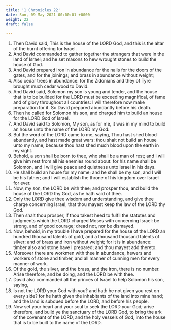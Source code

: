 ```yaml
---
title: '1 Chronicles 22'
date: Sun, 09 May 2021 00:00:01 +0000
weight: 22
draft: false
  
---
```


1. Then David said, This is the house of the LORD God, and this is the altar of the burnt offering for Israel.
2. And David commanded to gather together the strangers that were in the land of Israel; and he set masons to hew wrought stones to build the house of God.
3. And David prepared iron in abundance for the nails for the doors of the gates, and for the joinings; and brass in abundance without weight;
4. Also cedar trees in abundance: for the Zidonians and they of Tyre brought much cedar wood to David.
5. And David said, Solomon my son is young and tender, and the house that is to be builded for the LORD must be exceeding magnifical, of fame and of glory throughout all countries: I will therefore now make preparation for it. So David prepared abundantly before his death.
6. Then he called for Solomon his son, and charged him to build an house for the LORD God of Israel.
7. And David said to Solomon, My son, as for me, it was in my mind to build an house unto the name of the LORD my God:
8. But the word of the LORD came to me, saying, Thou hast shed blood abundantly, and hast made great wars: thou shalt not build an house unto my name, because thou hast shed much blood upon the earth in my sight.
9. Behold, a son shall be born to thee, who shall be a man of rest; and I will give him rest from all his enemies round about: for his name shall be Solomon, and I will give peace and quietness unto Israel in his days.
10. He shall build an house for my name; and he shall be my son, and I will be his father; and I will establish the throne of his kingdom over Israel for ever.
11. Now, my son, the LORD be with thee; and prosper thou, and build the house of the LORD thy God, as he hath said of thee.
12. Only the LORD give thee wisdom and understanding, and give thee charge concerning Israel, that thou mayest keep the law of the LORD thy God.
13. Then shalt thou prosper, if thou takest heed to fulfil the statutes and judgments which the LORD charged Moses with concerning Israel: be strong, and of good courage; dread not, nor be dismayed.
14. Now, behold, in my trouble I have prepared for the house of the LORD an hundred thousand talents of gold, and a thousand thousand talents of silver; and of brass and iron without weight; for it is in abundance: timber also and stone have I prepared; and thou mayest add thereto.
15. Moreover there are workmen with thee in abundance, hewers and workers of stone and timber, and all manner of cunning men for every manner of work.
16. Of the gold, the silver, and the brass, and the iron, there is no number. Arise therefore, and be doing, and the LORD be with thee.
17. David also commanded all the princes of Israel to help Solomon his son, saying,
18. Is not the LORD your God with you? and hath he not given you rest on every side? for he hath given the inhabitants of the land into mine hand; and the land is subdued before the LORD, and before his people.
19. Now set your heart and your soul to seek the LORD your God; arise therefore, and build ye the sanctuary of the LORD God, to bring the ark of the covenant of the LORD, and the holy vessels of God, into the house that is to be built to the name of the LORD.
